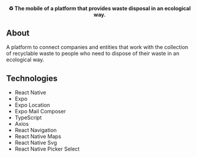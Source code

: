 <h4 align="center"> 
	♻️ The mobile of a platform that provides waste disposal in an ecological way.
</h4>

## About

A platform to connect companies and entities that work with the collection of recyclable waste to people who need to dispose of their waste in an ecological way.

## Technologies

- React Native
- Expo
- Expo Location
- Expo Mail Composer
- TypeScript
- Axios
- React Navigation
- React Native Maps
- React Native Svg
- React Native Picker Select
